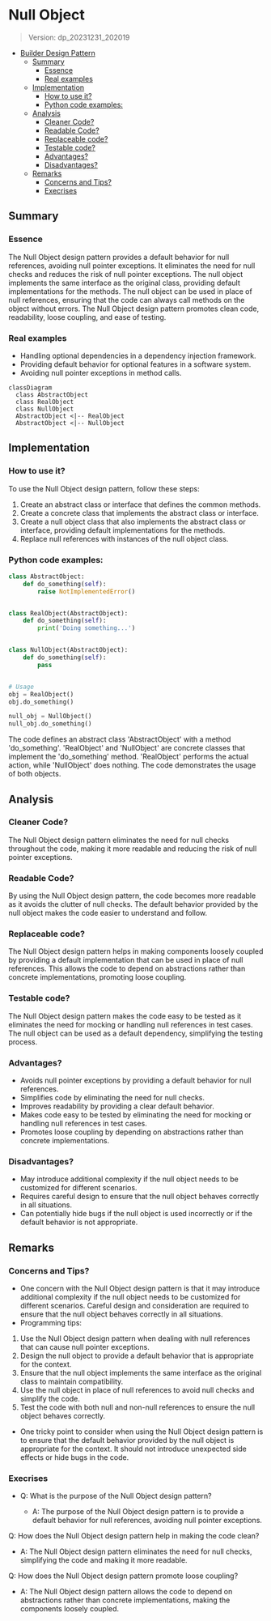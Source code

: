 
# Null Object
> Version: dp_20231231_202019

- [Builder Design Pattern](#builder-design-pattern)
   * [Summary](#summary)
      + [Essence](#essence)
      + [Real examples](#real-examples)
   * [Implementation](#implementation)
      + [How to use it?](#how-to-use-it)
      + [Python code examples:](#python-code-examples)
   * [Analysis](#analysis)
      + [Cleaner Code?](#cleaner-code)
      + [Readable Code?](#readable-code)
      + [Replaceable code?](#replaceable-code)
      + [Testable code?](#testable-code)
      + [Advantages?](#advantages)
      + [Disadvantages?](#disadvantages)
   * [Remarks](#remarks)
      + [Concerns and Tips?](#concerns-and-tips)
      + [Execrises](#execrises)

## Summary

### Essence
The Null Object design pattern provides a default behavior for null references, avoiding null pointer exceptions. It eliminates the need for null checks and reduces the risk of null pointer exceptions. The null object implements the same interface as the original class, providing default implementations for the methods. The null object can be used in place of null references, ensuring that the code can always call methods on the object without errors. The Null Object design pattern promotes clean code, readability, loose coupling, and ease of testing.

### Real examples

- Handling optional dependencies in a dependency injection framework.
- Providing default behavior for optional features in a software system.
- Avoiding null pointer exceptions in method calls.


```mermaid
classDiagram
  class AbstractObject
  class RealObject
  class NullObject
  AbstractObject <|-- RealObject
  AbstractObject <|-- NullObject
```

## Implementation
### How to use it?
To use the Null Object design pattern, follow these steps:
1. Create an abstract class or interface that defines the common methods.
2. Create a concrete class that implements the abstract class or interface.
3. Create a null object class that also implements the abstract class or interface, providing default implementations for the methods.
4. Replace null references with instances of the null object class.

### Python code examples:
```python
class AbstractObject:
    def do_something(self):
        raise NotImplementedError()


class RealObject(AbstractObject):
    def do_something(self):
        print('Doing something...')


class NullObject(AbstractObject):
    def do_something(self):
        pass


# Usage
obj = RealObject()
obj.do_something()

null_obj = NullObject()
null_obj.do_something()
```
The code defines an abstract class 'AbstractObject' with a method 'do_something'. 'RealObject' and 'NullObject' are concrete classes that implement the 'do_something' method. 'RealObject' performs the actual action, while 'NullObject' does nothing. The code demonstrates the usage of both objects.   


## Analysis
### Cleaner Code?
The Null Object design pattern eliminates the need for null checks throughout the code, making it more readable and reducing the risk of null pointer exceptions.

### Readable Code?
By using the Null Object design pattern, the code becomes more readable as it avoids the clutter of null checks. The default behavior provided by the null object makes the code easier to understand and follow.

### Replaceable code?
The Null Object design pattern helps in making components loosely coupled by providing a default implementation that can be used in place of null references. This allows the code to depend on abstractions rather than concrete implementations, promoting loose coupling.

### Testable code?
The Null Object design pattern makes the code easy to be tested as it eliminates the need for mocking or handling null references in test cases. The null object can be used as a default dependency, simplifying the testing process.

### Advantages?

- Avoids null pointer exceptions by providing a default behavior for null references.
- Simplifies code by eliminating the need for null checks.
- Improves readability by providing a clear default behavior.
- Makes code easy to be tested by eliminating the need for mocking or handling null references in test cases.
- Promotes loose coupling by depending on abstractions rather than concrete implementations.

### Disadvantages?

- May introduce additional complexity if the null object needs to be customized for different scenarios.
- Requires careful design to ensure that the null object behaves correctly in all situations.
- Can potentially hide bugs if the null object is used incorrectly or if the default behavior is not appropriate.


## Remarks
### Concerns and Tips?

- One concern with the Null Object design pattern is that it may introduce additional complexity if the null object needs to be customized for different scenarios. Careful design and consideration are required to ensure that the null object behaves correctly in all situations.
- Programming tips:
1. Use the Null Object design pattern when dealing with null references that can cause null pointer exceptions.
2. Design the null object to provide a default behavior that is appropriate for the context.
3. Ensure that the null object implements the same interface as the original class to maintain compatibility.
4. Use the null object in place of null references to avoid null checks and simplify the code.
5. Test the code with both null and non-null references to ensure the null object behaves correctly.
- One tricky point to consider when using the Null Object design pattern is to ensure that the default behavior provided by the null object is appropriate for the context. It should not introduce unexpected side effects or hide bugs in the code.


### Execrises

- Q: What is the purpose of the Null Object design pattern?

  - A: The purpose of the Null Object design pattern is to provide a default behavior for null references, avoiding null pointer exceptions.

Q: How does the Null Object design pattern help in making the code clean?

  - A: The Null Object design pattern eliminates the need for null checks, simplifying the code and making it more readable.

Q: How does the Null Object design pattern promote loose coupling?

  - A: The Null Object design pattern allows the code to depend on abstractions rather than concrete implementations, making the components loosely coupled.

